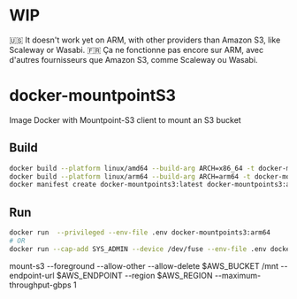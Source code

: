 # WIP
🇺🇸 It doesn't work yet on ARM, with other providers than Amazon S3, like Scaleway or Wasabi.
🇫🇷 Ça ne fonctionne pas encore sur ARM, avec d'autres fournisseurs que Amazon S3, comme Scaleway ou Wasabi.

# docker-mountpointS3
Image Docker with Mountpoint-S3 client to mount an S3 bucket

## Build

```bash
docker build --platform linux/amd64 --build-arg ARCH=x86_64 -t docker-mountpoints3:amd64 .
docker build --platform linux/arm64 --build-arg ARCH=arm64 -t docker-mountpoints3:arm64 .
docker manifest create docker-mountpoints3:latest docker-mountpoints3:amd64 docker-mountpoints3:arm64
```

## Run
```bash
docker run  --privileged --env-file .env docker-mountpoints3:arm64
# OR
docker run --cap-add SYS_ADMIN --device /dev/fuse --env-file .env docker-mountpoints3:arm64                                                 
```

mount-s3 --foreground --allow-other --allow-delete $AWS_BUCKET /mnt --endpoint-url $AWS_ENDPOINT --region $AWS_REGION --maximum-throughput-gbps 1
